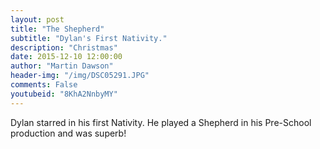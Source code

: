 ```yaml
---
layout: post
title: "The Shepherd"
subtitle: "Dylan's First Nativity."
description: "Christmas"
date: 2015-12-10 12:00:00
author: "Martin Dawson"
header-img: "/img/DSC05291.JPG"
comments: False
youtubeid: "8KhA2NnbyMY"
---
```

Dylan starred in his first Nativity. He played a Shepherd in his Pre-School production and was superb!
